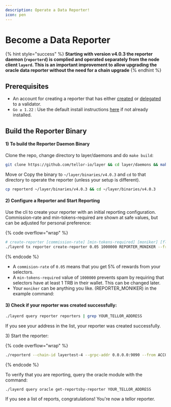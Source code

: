 ```yaml
---
description: Operate a Data Reporter!
icon: pen
---
```


# Become a Data Reporter

{% hint style="success" %}
**Starting with version v4.0.3 the reporter daemon (`reporterd`) is complied and operated separately from the node client `layerd`. This is an important improvement to allow upgrading the oracle data reporter without the need for a chain upgrade**
{% endhint %}

## Prerequisites

* An account for creating a reporter that has either [created](run-a-layer-validator/) or [delegated](command-line-usage/delegate-to-a-validator.md) to a validator.&#x20;
* `Go ≥ 1.22` : Use the default install instructions [here](https://go.dev/doc/install) if not already installed.

## Build the Reporter Binary

#### 1) To build the Reporter Daemon Binary

Clone the repo, change directory to layer/daemons and do `make build`:

```sh
git clone https://github.com/tellor-io/layer && cd layer/daemons && make build
```

Move or Copy the binary to `~/layer/binaries/v4.0.3` and `cd` to that directory to operate the reporter (unless your setup is different).

```sh
cp reporterd ~/layer/binaries/v4.0.3 && cd ~/layer/binaries/v4.0.3
```

#### 2) Configure a Reporter and Start Reporting

Use the cli to create your reporter with an initial reporting configuration. Commission-rate and min-tokens-required are shown at safe values, but can be adjusted for personal preference:&#x20;

{% code overflow="wrap" %}
```bash
# create-reporter [commission-rate] [min-tokens-required] [moniker] [flags]
./layerd tx reporter create-reporter 0.05 1000000 REPORTER_MONIKER --from YOUR_ACCOUNT_NAME --chain-id layertest-4 --fees 10loya --yes
```
{% endcode %}

* A `commision-rate` of `0.05` means that you get 5% of rewards from your selectors.
* A `min-tokens-required` value of `1000000` prevents spam by requiring that selectors have at least 1 TRB in their wallet. This can be changed later.
* Your `moniker` can be anything you like. (REPORTER\_MONIKER) in the example command:

#### 3) Check if your reporter was created successfully:

```sh
./layerd query reporter reporters | grep YOUR_TELLOR_ADDRESS
```

If you see your address in the list, your reporter was created successfully.

3\) Start the reporter:

{% code overflow="wrap" %}
```bash
./reporterd --chain-id layertest-4 --grpc-addr 0.0.0.0:9090 --from ACCOUNT_NAME --home ~/.layer --keyring-backend test --node tcp://0.0.0.0:26657
```
{% endcode %}

To verify that you are reporting, query the oracle module with the command:

```sh
./layerd query oracle get-reportsby-reporter YOUR_TELLOR_ADDRESS
```

If you see a list of reports, congratulations! You're now a tellor reporter.&#x20;

